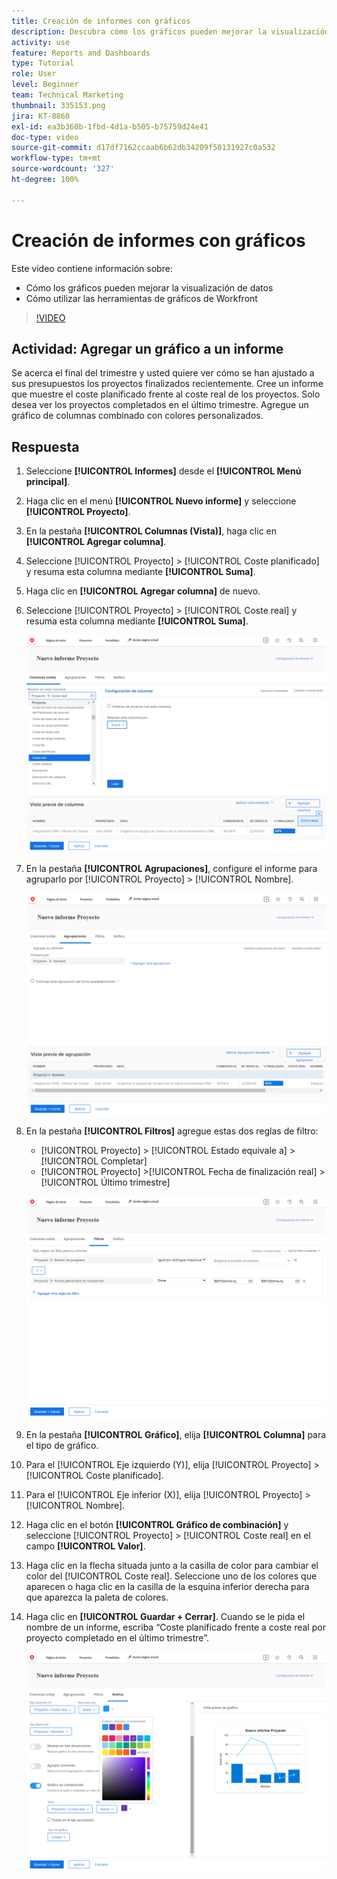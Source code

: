 ```yaml
---
title: Creación de informes con gráficos
description: Descubra cómo los gráficos pueden mejorar la visualización de los datos y cómo utilizar las herramientas de gráficos en Workfront.
activity: use
feature: Reports and Dashboards
type: Tutorial
role: User
level: Beginner
team: Technical Marketing
thumbnail: 335153.png
jira: KT-8860
exl-id: ea3b360b-1fbd-4d1a-b505-b75759d24e41
doc-type: video
source-git-commit: d17df7162ccaab6b62db34209f50131927c0a532
workflow-type: tm+mt
source-wordcount: '327'
ht-degree: 100%

---
```


# Creación de informes con gráficos

Este vídeo contiene información sobre:

* Cómo los gráficos pueden mejorar la visualización de datos
* Cómo utilizar las herramientas de gráficos de Workfront

>[!VIDEO](https://video.tv.adobe.com/v/335155/?quality=12&learn=on&enablevpops)

## Actividad: Agregar un gráfico a un informe

Se acerca el final del trimestre y usted quiere ver cómo se han ajustado a sus presupuestos los proyectos finalizados recientemente. Cree un informe que muestre el coste planificado frente al coste real de los proyectos. Solo desea ver los proyectos completados en el último trimestre. Agregue un gráfico de columnas combinado con colores personalizados.

## Respuesta

1. Seleccione **[!UICONTROL Informes]** desde el **[!UICONTROL Menú principal]**.
1. Haga clic en el menú **[!UICONTROL Nuevo informe]** y seleccione **[!UICONTROL Proyecto]**.
1. En la pestaña **[!UICONTROL Columnas (Vista)]**, haga clic en **[!UICONTROL Agregar columna]**.
1. Seleccione [!UICONTROL Proyecto] > [!UICONTROL Coste planificado] y resuma esta columna mediante **[!UICONTROL Suma]**.
1. Haga clic en **[!UICONTROL Agregar columna]** de nuevo.
1. Seleccione [!UICONTROL Proyecto] > [!UICONTROL Coste real] y resuma esta columna mediante **[!UICONTROL Suma]**.

   ![Imagen de la pantalla para agregar columnas a un informe](assets/chart-report-columns.png)

1. En la pestaña **[!UICONTROL Agrupaciones]**, configure el informe para agruparlo por [!UICONTROL Proyecto] > [!UICONTROL Nombre].

   ![Imagen de la pantalla para agregar agrupaciones a un informe](assets/chart-report-groupings.png)

1. En la pestaña **[!UICONTROL Filtros]** agregue estas dos reglas de filtro:

   * [!UICONTROL Proyecto] > [!UICONTROL Estado equivale a] > [!UICONTROL Completar]
   * [!UICONTROL Proyecto] >[!UICONTROL  Fecha de finalización real] > [!UICONTROL Último trimestre]

   ![Imagen de la pantalla para agregar filtros a un informe](assets/chart-report-filters.png)

1. En la pestaña **[!UICONTROL Gráfico]**, elija **[!UICONTROL Columna]** para el tipo de gráfico.
1. Para el [!UICONTROL Eje izquierdo (Y)], elija [!UICONTROL Proyecto] > [!UICONTROL Coste planificado].
1. Para el [!UICONTROL Eje inferior (X)], elija [!UICONTROL Proyecto] > [!UICONTROL Nombre].
1. Haga clic en el botón **[!UICONTROL Gráfico de combinación]** y seleccione [!UICONTROL Proyecto] > [!UICONTROL Coste real] en el campo **[!UICONTROL Valor]**.
1. Haga clic en la flecha situada junto a la casilla de color para cambiar el color del [!UICONTROL Coste real]. Seleccione uno de los colores que aparecen o haga clic en la casilla de la esquina inferior derecha para que aparezca la paleta de colores.
1. Haga clic en **[!UICONTROL Guardar + Cerrar]**. Cuando se le pida el nombre de un informe, escriba “Coste planificado frente a coste real por proyecto completado en el último trimestre”.

   ![Imagen de la pantalla para agregar un gráfico a un informe](assets/chart-report-chart.png)
